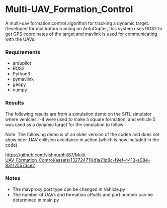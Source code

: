 # Multi-UAV_Formation_Control
A multi-uav formation control algorithm for tracking a dynamic target. Developed for multirotors running on ArduCopter, this system uses ROS2 to get GPS coordinates of the target and mavlink is used for communicating with the UAVs.

### Requirements
- ardupilot
- ROS2
- Python3
- pymavlink
- geopy
- numpy

### Results
The following results are from a simulation demo on the SITL simulator where vehicles 1-4 were used to make a square formation, and vehicle 5 was used as a dynamic target for the simulation to follow.

Note: The following demo is of an older version of the codee and does not show inter-UAV collision avoidance in action (which is now included in the code)

https://github.com/vishnurohit87/Multi-UAV_Formation_Control/assets/132724711/d1a21d8c-f9ef-4413-a08e-83112557dce2

### Notes
- The mavproxy port type can be changed in Vehicle.py
- The number of UAVs and formation offsets and port number can be determined in main.py
